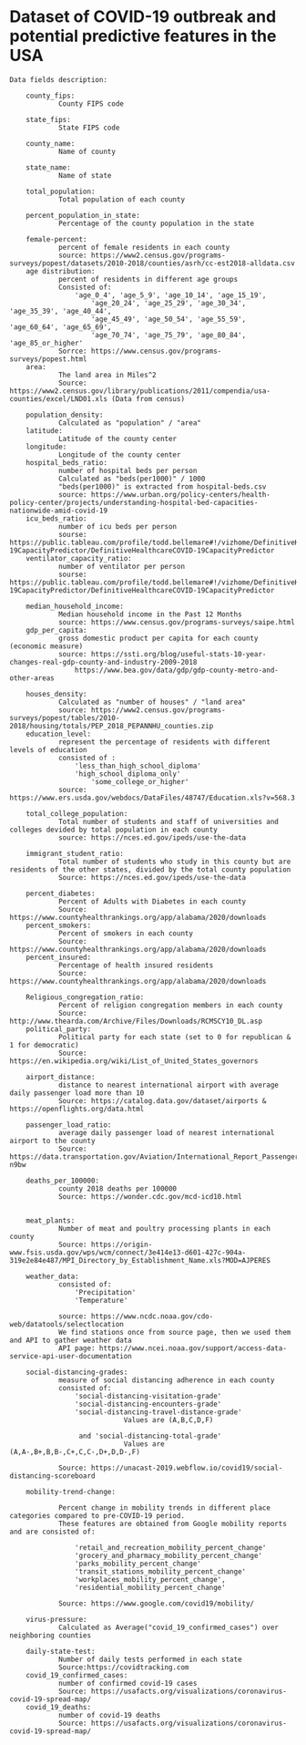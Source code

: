 # Dataset of COVID-19 outbreak and potential predictive features in the USA

	Data fields description:
	
		county_fips:
				County FIPS code
        
    	state_fips:
				State FIPS code
        
		county_name:
				Name of county
        
		state_name:
				Name of state
        
		total_population:
				Total population of each county
				
		percent_population_in_state:
				Percentage of the county population in the state
        
		female-percent:
				percent of female residents in each county
				source: https://www2.census.gov/programs-surveys/popest/datasets/2010-2018/counties/asrh/cc-est2018-alldata.csv
		age distribution:
				percent of residents in different age groups
				Consisted of:
					'age_0_4', 'age_5_9', 'age_10_14', 'age_15_19',
      					'age_20_24', 'age_25_29', 'age_30_34', 'age_35_39', 'age_40_44',
       					'age_45_49', 'age_50_54', 'age_55_59', 'age_60_64', 'age_65_69',
       					'age_70_74', 'age_75_79', 'age_80_84', 'age_85_or_higher'
				Sorrce: https://www.census.gov/programs-surveys/popest.html
		area:
				The land area in Miles^2
				Source: https://www2.census.gov/library/publications/2011/compendia/usa-counties/excel/LND01.xls (Data from census)
				
		population_density:
				Calculated as "population" / "area"
		latitude:
				Latitude of the county center
		longitude:
				Longitude of the county center
		hospital_beds_ratio:
				number of hospital beds per person
				Calculated as "beds(per1000)" / 1000
				"beds(per1000)" is extracted from hospital-beds.csv
				source: https://www.urban.org/policy-centers/health-policy-center/projects/understanding-hospital-bed-capacities-nationwide-amid-covid-19
		icu_beds_ratio:
				number of icu beds per person
				sourse: https://public.tableau.com/profile/todd.bellemare#!/vizhome/DefinitiveHCCOVID-19CapacityPredictor/DefinitiveHealthcareCOVID-19CapacityPredictor		
		ventilator_capacity_ratio:
				number of ventilator per person
				sourse: https://public.tableau.com/profile/todd.bellemare#!/vizhome/DefinitiveHCCOVID-19CapacityPredictor/DefinitiveHealthcareCOVID-19CapacityPredictor

		median_household_income:
				Median household income in the Past 12 Months
				source: https://www.census.gov/programs-surveys/saipe.html
		gdp_per_capita:
				gross domestic product per capita for each county (economic measure)
				source: https://ssti.org/blog/useful-stats-10-year-changes-real-gdp-county-and-industry-2009-2018
					https://www.bea.gov/data/gdp/gdp-county-metro-and-other-areas

		houses_density:
				Calculated as "number of houses" / "land area"
				source: https://www2.census.gov/programs-surveys/popest/tables/2010-2018/housing/totals/PEP_2018_PEPANNHU_counties.zip
		education_level:
				represent the percentage of residents with different levels of education
				consisted of :
					'less_than_high_school_diploma'
					'high_school_diploma_only'
       					'some_college_or_higher'
				source: https://www.ers.usda.gov/webdocs/DataFiles/48747/Education.xls?v=568.3
				
		total_college_population:
				Total number of students and staff of universities and colleges devided by total population in each county
				source: https://nces.ed.gov/ipeds/use-the-data
				
		immigrant_student_ratio:
				Total number of students who study in this county but are residents of the other states, divided by the total county population
				Source: https://nces.ed.gov/ipeds/use-the-data
			
		percent_diabetes:
				Percent of Adults with Diabetes in each county
				Source: https://www.countyhealthrankings.org/app/alabama/2020/downloads
		percent_smokers:
				Percent of smokers in each county
				Source: https://www.countyhealthrankings.org/app/alabama/2020/downloads
		percent_insured:
				Percentage of health insured residents
				Source: https://www.countyhealthrankings.org/app/alabama/2020/downloads
				
		Religious_congregation_ratio:
				Percent of religion congregation members in each county
				Source: http://www.thearda.com/Archive/Files/Downloads/RCMSCY10_DL.asp
		political_party:
				Political party for each state (set to 0 for republican & 1 for democratic)
				Source: https://en.wikipedia.org/wiki/List_of_United_States_governors

		airport_distance:
				distance to nearest international airport with average daily passenger load more than 10
				Source: https://catalog.data.gov/dataset/airports & https://openflights.org/data.html
				
		passenger_load_ratio:
				average daily passenger load of nearest international airport to the county
				Source: https://data.transportation.gov/Aviation/International_Report_Passengers/xgub-n9bw
				
		deaths_per_100000:
				county 2018 deaths per 100000
				Source: https://wonder.cdc.gov/mcd-icd10.html
				
	
		meat_plants:
				Number of meat and poultry processing plants in each county
				Source: https://origin-www.fsis.usda.gov/wps/wcm/connect/3e414e13-d601-427c-904a-319e2e84e487/MPI_Directory_by_Establishment_Name.xls?MOD=AJPERES

    	weather_data:
				consisted of:
					'Precipitation'
					'Temperature'
				
				source: https://www.ncdc.noaa.gov/cdo-web/datatools/selectlocation
				We find stations once from source page, then we used them and API to gather weather data
				API page: https://www.ncei.noaa.gov/support/access-data-service-api-user-documentation
				
		social-distancing-grades:
				measure of social distancing adherence in each county
				consisted of:
					'social-distancing-visitation-grade'
					'social-distancing-encounters-grade'
					'social-distancing-travel-distance-grade'
								Values are (A,B,C,D,F)
									
					 and 'social-distancing-total-grade'
								Values are (A,A-,B+,B,B-,C+,C,C-,D+,D,D-,F)
								
				Source: https://unacast-2019.webflow.io/covid19/social-distancing-scoreboard
		
		mobility-trend-change:
		
				Percent change in mobility trends in different place categories compared to pre-COVID-19 period.
				These features are obtained from Google mobility reports and are consisted of:
				
					'retail_and_recreation_mobility_percent_change'
					'grocery_and_pharmacy_mobility_percent_change'
					'parks_mobility_percent_change'
					'transit_stations_mobility_percent_change'
					'workplaces_mobility_percent_change',
					'residential_mobility_percent_change'
					
				Source: https://www.google.com/covid19/mobility/
				
		virus-pressure:
				Calculated as Average("covid_19_confirmed_cases") over neighboring counties

		daily-state-test:
				Number of daily tests performed in each state
				Source:https://covidtracking.com
		covid_19_confirmed_cases:
				number of confirmed covid-19 cases
				Source: https://usafacts.org/visualizations/coronavirus-covid-19-spread-map/
		covid_19_deaths:
				number of covid-19 deaths
				Source: https://usafacts.org/visualizations/coronavirus-covid-19-spread-map/
